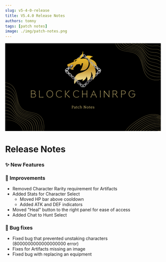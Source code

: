 ```yaml
---
slug: v5-4-0-release
title: V5.4.0 Release Notes
authors: tomny
tags: [patch notes]
image: ./img/patch-notes.png
---
```

![Banner](./img/patch-notes.png)

# Release Notes

### ✨ New Features

### 🎨 Improvements

- Removed Character Rarity requirement for Artifacts
- Added Stats for Character Select
  - Moved HP bar above cooldown
  - Added ATK and DEF indicators
- Moved "Heal" button to the right panel for ease of access
- Added Chat to Hunt Select

### 🐛 Bug fixes

- Fixed bug that prevented unstaking characters (8000000000000000000 error)
- Fixes for Artifacts missing an image
- Fixed bug with replacing an equipment
